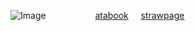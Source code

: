 ![Image](https://github.com/user-attachments/assets/d16cc2e6-f1f5-4711-8c93-8140bc4ba191) ‎‎ ‎‎ ‎  ‎‎ ‎‎ ‎  ‎‎ ‎‎ ‎  ‎ ‎‎    ‎ ‎‎ ‎‎ ‎  ‎ ‎‎    ‎ ‎‎ 
[atabook](https://bella.atabook.org/)  ‎‎ ‎‎ ‎  ‎  [strawpage](https://steeiballrun.straw.page)
